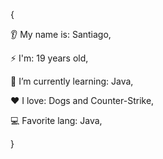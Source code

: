 {

👂 My name is: Santiago,

⚡ I'm: 19 years old,

🌱 I’m currently learning: Java,

❤️ I love: Dogs and Counter-Strike,

💻 Favorite lang: Java,

}
